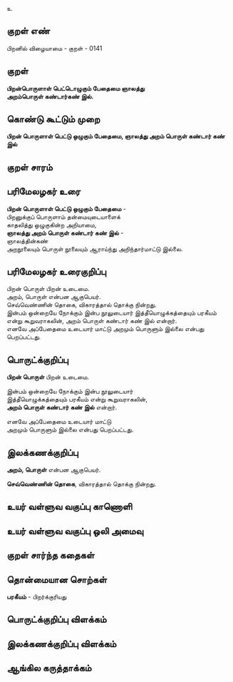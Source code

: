 உ

## குறள் எண் 

பிறனில் விழையாமை - குறள் - 0141  

## குறள் 

**பிறன்பொருளாள் பெட்டொழுகும் பேதைமை ஞாலத்து  
அறம்பொருள் கண்டார்கண் இல்.** 

## கொண்டு கூட்டும் முறை

**பிறன் பொருளாள் பெட்டு ஒழுகும் பேதைமை, ஞாலத்து அறம் பொருள் கண்டார் கண் இல்**

## குறள் சாரம் 


## பரிமேலழகர் உரை

**பிறன் பொருளாள் பெட்டு ஒழுகும் பேதைமை** -  
பிறனுக்குப் பொருளாம் தன்மையுடையாளைக்  
காதலித்து ஒழுகுகின்ற அறியாமை,  
**ஞாலத்து அறம் பொருள் கண்டார் கண் இல்** -  
ஞாலத்தின்கண்  
அறநூலையும் பொருள் நூலையும் ஆராய்ந்து அறிந்தார்மாட்டு இல்லை.  

## பரிமேலழகர் உரைகுறிப்பு   

பிறன் பொருள் பிறன் உடைமை.  
அறம், பொருள் என்பன ஆகுபெயர்.  
செவ்வெண்ணின் தொகை, விகாரத்தால் தொக்கு நின்றது.  
இன்பம் ஒன்றையே நோக்கும் இன்ப நூலுடையார் இத்தீயொழுக்கத்தையும் பரகீயம் என்று கூறுவராகலின், அறம் பொருள் கண்டார் கண் இல் என்றார்.  
எனவே அப்பேதைமை உடையார் மாட்டு அறமும் பொருளும் இல்லை என்பது பெறப்பட்டது.  

## பொருட்க்குறிப்பு 

**பிறன் பொருள்** பிறன் உடைமை.  
  
இன்பம் ஒன்றையே நோக்கும் இன்ப நூலுடையார்  
இத்தீயொழுக்கத்தையும் பரகீயம் என்று கூறுவராகலின்,  
**அறம் பொருள் கண்டார் கண் இல்** என்றார்.  

எனவே அப்பேதைமை உடையார் மாட்டு  
அறமும் பொருளும் இல்லை என்பது பெறப்பட்டது.  

## இலக்கணக்குறிப்பு  

**அறம், பொருள்** என்பன ஆகுபெயர்.  

**செவ்வெண்ணின் தொகை**, விகாரத்தால் தொக்கு நின்றது.  

## உயர் வள்ளுவ வகுப்பு காணொளி


## உயர் வள்ளுவ வகுப்பு ஒலி அமைவு 

 
## குறள் சார்ந்த கதைகள் 


## தொன்மையான சொற்கள்

**பரகீயம்** - பிறர்க்குரியது   

## பொருட்க்குறிப்பு விளக்கம்


## இலக்கணக்குறிப்பு விளக்கம்


## ஆங்கில கருத்தாக்கம் 


